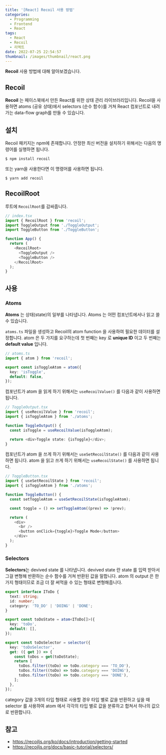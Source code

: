 ```yaml
---
title: '[React] Recoil 사용 방법'
categories:
  - Programming
  - Frontend
  - React
tags:
  - React
  - Recoil
  - 리액트
date: 2022-07-25 22:54:57
thumbnail: /images/thumbnail/react.png
---
```


**Recoil** 사용 방법에 대해 알아보겠습니다.

## Recoil

**Recoil** 는 페이스북에서 만든 React를 위한 상태 관리 라이브러리입니다. Recoil을 사용하면 atoms (공유 상태)에서 selectors (순수 함수)를 거쳐 React 컴포넌트로 내려가는 data-flow graph를 만들 수 있습니다.

## 설치

Recoil 패키지는 npm에 존재합니다. 안정한 최신 버전을 설치하기 위해서는 다음의 명령어를 실행하면 됩니다.

```shell
$ npm install recoil
```

또는 yarn을 사용한다면 이 명령어를 사용하면 됩니다.

```shell
$ yarn add recoil
```

## RecoilRoot

루트에 `RecoilRoot`를 감싸줍니다.

```ts
// index.tsx
import { RecoilRoot } from 'recoil';
import ToggleOutput from './ToggleOutput';
import ToggleButton from './ToggleButton';

function App() {
  return (
    <RecoilRoot>
      <ToggleOutput />
      <ToggleButton />
    </RecoilRoot>
  );
}
```

## 사용

### Atoms

**Atoms** 는 상태(state)의 일부를 나타냅니다. Atoms 는 어떤 컴포넌트에서나 읽고 쓸 수 있습니다.

`atoms.ts` 파일을 생성하고 Recoil의 atom function 을 사용하여 필요한 데이터를 설정합니다.
atom 은 두 가지를 요구하는데 첫 번째는 key 로 **unique ID** 이고 두 번째는 **default value** 입니다.

```ts
// atoms.ts
import { atom } from 'recoil';

export const isToggleAtom = atom({
  key: 'isToggle',
  default: false,
});
```

컴포넌트가 atom 을 읽게 하기 위해서는 `useRecoilValue()` 를 다음과 같이 사용하면 됩니다.

```ts
// ToggleOutput.tsx
import { useRecoilValue } from 'recoil';
import { isToggleAtom } from './atoms';

function ToggleOutput() {
  const isToggle = useRecoilValue(isToggleAtom);

  return <div>Toggle state: {isToggle}</div>;
}
```

컴포넌트가 atom 을 쓰게 하기 위해서는 `useSetRecoilState()` 를 다음과 같이 사용하면 됩니다.
atom 을 읽고 쓰게 하기 위해서는 `useRecoilState()` 를 사용하면 됩니다.

```ts
// ToggleButton.tsx
import { useSetRecoilState } from 'recoil';
import { isToggleAtom } from './atoms';

function ToggleButton() {
  const setToggleAtom = useSetRecoilState(isToggleAtom);

  const toggle = () => setToggleAtom((prev) => !prev);

  return (
    <div>
      <br />
      <button onClick={toggle}>Toggle Mode</button>
    </div>
  );
}
```

### Selectors

**Selectors**는 devived state 를 나타냅니다. devived state 란 state 를 입력 받아서 그걸 변형해 반환하는 순수 함수를 거쳐 반환된 값을 말합니다.
atom 의 output 은 한가지 형태이므로 조금 더 잘 써먹을 수 있는 형태로 변형해줍니다.

```ts
export interface IToDo {
  text: string;
  id: number;
  category: 'TO_DO' | 'DOING' | 'DONE';
}

export const toDoState = atom<IToDo[]>({
  key: 'toDo',
  default: [],
});

export const toDoSelector = selector({
  key: 'toDoSelector',
  get: ({ get }) => {
    const toDos = get(toDoState);
    return [
      toDos.filter((toDo) => toDo.category === 'TO_DO'),
      toDos.filter((toDo) => toDo.category === 'DOING'),
      toDos.filter((toDo) => toDo.category === 'DONE'),
    ];
  },
});
```

category 값을 3개의 타입 형태로 사용할 경우 타입 별로 값을 반환하고 싶을 때 selector 를 사용하여 atom 에서 각각의 타입 별로 값을 분류하고 합쳐서 하나의 값으로 반환합니다.

## 참고

- https://recoiljs.org/ko/docs/introduction/getting-started
- https://recoiljs.org/docs/basic-tutorial/selectors/
